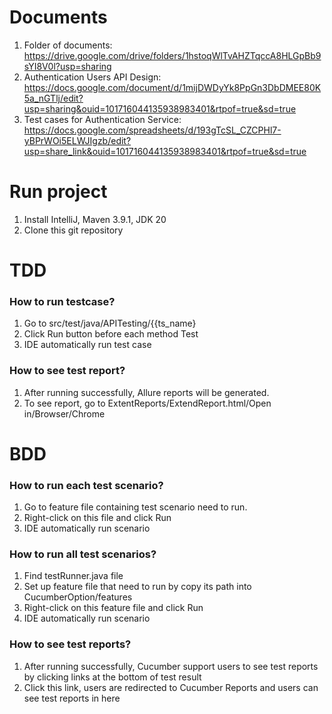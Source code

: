 # Documents
  1. Folder of documents: https://drive.google.com/drive/folders/1hstoqWlTvAHZTqccA8HLGpBb9sYI8V0l?usp=sharing
  2. Authentication Users API Design: https://docs.google.com/document/d/1mijDWDyYk8PpGn3DbDMEE80K5a_nGTlj/edit?usp=sharing&ouid=101716044135938983401&rtpof=true&sd=true
  3. Test cases for Authentication Service: https://docs.google.com/spreadsheets/d/193gTcSL_CZCPHl7-yBPrWOi5ELWJIgzb/edit?usp=share_link&ouid=101716044135938983401&rtpof=true&sd=true
  
# Run project
  1. Install IntelliJ, Maven 3.9.1, JDK 20
  2. Clone this git repository
  
# TDD
### How to run testcase?
  1. Go to src/test/java/APITesting/{{ts_name}
  2. Click Run button before each method Test
  3. IDE automatically run test case
### How to see test report?
  1. After running successfully, Allure reports will be generated.
  2. To see report, go to ExtentReports/ExtendReport.html/Open in/Browser/Chrome
  
  
# BDD
### How to run each test scenario?
  1. Go to feature file containing test scenario need to run.
  2. Right-click on this file and click Run
  3. IDE automatically run scenario

### How to run all test scenarios?
  1. Find testRunner.java file
  2. Set up feature file that need to run by copy its path into CucumberOption/features
  3. Right-click on this feature file and click Run
  4. IDE automatically run scenario
  
### How to see test reports?
  1. After running successfully, Cucumber support users to see test reports by clicking links at the bottom of test result
  2. Click this link, users are redirected to Cucumber Reports and users can see test reports in here



